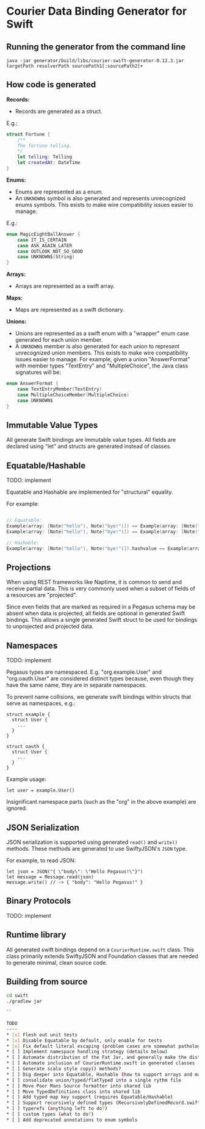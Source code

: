 Courier Data Binding Generator for Swift
========================================

Running the generator from the command line
-------------------------------------------

```
java -jar generator/build/libs/courier-swift-generator-0.12.3.jar targetPath resolverPath sourcePath1[:sourcePath2]+
```

How code is generated
---------------------

**Records:**

* Records are generated as a struct.

E.g.:

```swift
struct Fortune {
    /**
    The fortune telling.
    */
    let telling: Telling
    let createdAt: DateTime
}
```

**Enums:**

* Enums are represented as a enum.
* An `UNKNOWN$` symbol is also generated and represents unrecognized enums symbols.  This exists to
  make wire compatibility issues easier to manage.

E.g.:

```swift
enum MagicEightBallAnswer {
    case IT_IS_CERTAIN
    case ASK_AGAIN_LATER
    case OUTLOOK_NOT_SO_GOOD
    case UNKNOWN$(String)
}
```

**Arrays:**

* Arrays are represented as a swift array.

**Maps:**

* Maps are represented as a swift dictionary.

**Unions:**

* Unions are represented as a swift enum with a "wrapper" enum case generated for each union member.
* A `UNKNOWN$` member is also generated for each union to represent unrecognized union members. This exists to
  make wire compatibility issues easier to manage.
For example, given a union "AnswerFormat" with member types "TextEntry" and "MultipleChoice", the
Java class signatures will be:

```swift
enum AnswerFormat {
    case TextEntryMember(TextEntry)
    case MultipleChoiceMember(MultipleChoice)
    case UNKNOWN$
}
```

Immutable Value Types
---------------------

All generate Swift bindings are immutable value types.  All fields are declared using "let" and
structs are generated instead of classes.

Equatable/Hashable
------------------

TODO: implement

Equatable and Hashable are implemented for "structural" equality.

For example:

```swift

// Equatable:
Example(array: [Note("hello"), Note("bye!")]) == Example(array: [Note("hello"), Note("bye!")]) // -> true
Example(array: [Note("hello"), Note("bye!")]) == Example(array: [Note("hello"), Note(""XXXX")]) // -> false

// Hashable:
Example(array: [Note("hello"), Note("bye!")]).hashvalue == Example(array: [Note("hello"), Note("bye!")]).hashvalue // -> true
```

Projections
-----------

When using REST frameworks like Naptime, it is common to send and receive partial data.  This
is very commonly used when a subset of fields of a resources are "projected".

Since even fields that are marked as required in a Pegasus schema may be absent when data is
projected, all fields are optional in generated Swift bindings.  This allows a single
generated Swift struct to be used for bindings to unprojected and projected data.

Namespaces
----------

TODO: implement

Pegasus types are namespaced.  E.g. "org.example.User" and "org.oauth.User" are considered distinct
types because, even though they have the same name, they are in separate namespaces.

To prevent name collisions, we generate swift bindings within structs that serve as namespaces, e.g.:

```
struct example {
  struct User {
    ...
  }
}

struct oauth {
  struct User {
    ...
  }
}
```

Example usage:

```
let user = example.User()
```

Insignificant namespace parts (such as the "org" in the above example) are ignored.

JSON Serialization
------------------

JSON serialization is supported using generated `read()` and `write()` methods.  These methods
are generated to use SwiftyJSON's `JSON` type.

For example, to read JSON:

```
let json = JSON("{ \"body\": \"Hello Pegasus!\"}")
let message = Message.read(json)
message.write() // -> { "body": "Hello Pegasus!" }

```

Binary Protocols
----------------

TODO: implement


Runtime library
---------------

All generated swift bindings depend on a `CourierRuntime.swift` class. This class primarily
extends SwiftyJSON and Foundation classes that are needed to generate minimal, clean source code.

Building from source
--------------------

```sh
cd swift
./gradlew jar

``

TODO
----
* [x] Flesh out unit tests
* [x] Disable Equatable by default, only enable for tests
* [x] Fix default literal escaping (problem cases are somewhat pathological)
* [ ] Implement namespace handling strategy (details below)
* [ ] Automate distribution of the Fat Jar, and generally make the distribution sane
* [ ] Automate inclusion of CourierRuntime.swift in generated classes (or as a proper module?)
* [ ] Generate scala style copy() methods?
* [ ] Dig deeper into Equatable, Hashable (how to support arrays and maps?  Deep check?)
* [ ] consolidate union/typed/flatTyped into a single rythm file
* [ ] Move Poor Mans Source formatter into shared lib
* [ ] Move TypedDefinitions class into shared lib
* [ ] Add typed map key support (requires Equatable/Hashable)
* [ ] Support recursively defined types (RecursivelyDefinedRecord.swift does not compile)
* [ ] typerefs (anything left to do?)
* [ ] custom types (what to do?)
* [ ] Add deprecated annotations to enum symbols
